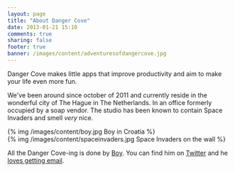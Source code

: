 ```yaml
---
layout: page
title: "About Danger Cove"
date: 2013-01-21 15:10
comments: true
sharing: false
footer: true
banner: /images/content/adventuresofdangercove.jpg
---
```


Danger Cove makes little apps that improve productivity and aim to make your life even more fun.

We've been around since october of 2011 and currently reside in the wonderful city of The Hague in The Netherlands. In an office formerly occupied by a soap vendor. The studio has been known to contain Space Invaders and smell _very_ nice.

<div class="row">
  <div class="span4">
    <div class="thumbnail">
    {% img /images/content/boy.jpg Boy in Croatia %}
    </div>
  </div>
  <div class="span4">
    <div class="thumbnail">
    {% img /images/content/spaceinvaders.jpg Space Invaders on the wall %}
    </div>
  </div>
</div>

All the Danger Cove-ing is done by [Boy](http://boyvanamstel.nl). You can find him on [Twitter](http://twitter.com/boyvanamstel) and he [loves getting email](mailto:ahoy@dangercove.com).
